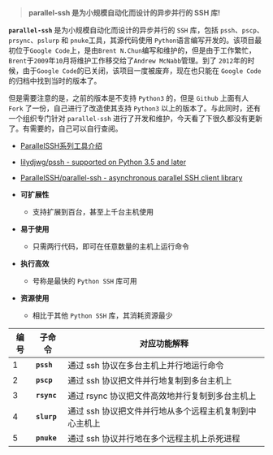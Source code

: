 > **parallel-ssh 是为小规模自动化而设计的异步并行的 SSH 库!**

**`parallel-ssh`** 是为小规模自动化而设计的异步并行的 `SSH` 库，包括 `pssh`、`pscp`、`prsync`、`pslurp` 和 `pnuke`工具，其源代码使用 `Python`语言编写开发的。该项目最初位于`Google Code`上，是由`Brent N.Chun`编写和维护的，但是由于工作繁忙，`Brent`于`2009`年`10`月将维护工作移交给了`Andrew McNabb`管理。到了 `2012`年的时候，由于`Google Code`的已关闭，该项目一度被废弃，现在也只能在 `Google Code` 的归档中找到当时的版本了。

但是需要注意的是，之前的版本是不支持 `Python3` 的，但是 `Github` 上面有人 `Fork` 了一份，自己进行了改造使其支持 `Python3` 以上的版本了。与此同时，还有一个组织专门针对 `parallel-ssh` 进行了开发和维护，今天看了下很久都没有更新了。有需要的，自己可以自行查阅。

- [ParallelSSH系列工具介绍](https://escapelife.github.io/posts/8c0f83d.html)
- [lilydjwg/pssh - supported on Python 3.5 and later](https://github.com/lilydjwg/pssh)
- [ParallelSSH/parallel-ssh - asynchronous parallel SSH client library](https://github.com/ParallelSSH/parallel-ssh)

- **可扩展性**
  - 支持扩展到百台，甚至上千台主机使用
- **易于使用**
  - 只需两行代码，即可在任意数量的主机上运行命令
- **执行高效**
  - 号称是最快的 `Python SSH` 库可用
- **资源使用**
  - 相比于其他 `Python SSH` 库，其消耗资源最少

| 编号 | 子命令      | 对应功能解释                                            |
| ---- | ----------- | ------------------------------------------------------- |
| 1    | **`pssh`**  | 通过 ssh 协议在多台主机上并行地运行命令                 |
| 2    | **`pscp`**  | 通过 ssh 协议把文件并行地复制到多台主机上               |
| 3    | **`rsync`** | 通过 rsync 协议把文件高效地并行复制到多台主机上         |
| 4    | **`slurp`** | 通过 ssh 协议把文件并行地从多个远程主机复制到中心主机上 |
| 5    | **`pnuke`** | 通过 ssh 协议并行地在多个远程主机上杀死进程             |
